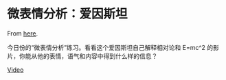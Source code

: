 # 微表情分析：爱因斯坦

From [here](https://yinwang1.substack.com/p/df9).

今日份的“微表情分析”练习。看看这个爱因斯坦自己解释相对论和 E=mc^2 的影片，你能从他的表情，语气和内容中得到什么样的信息？

[Video](https://www.youtube-nocookie.com/embed/aNuuYKieHRY)

